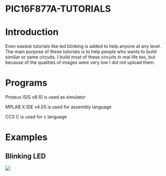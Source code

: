 # PIC16F877A-TUTORIALS
# Introduction
Even easiest tutorials like led blinking is added to help anyone at any level.
The main purpose of these tutorials is to help people who wants to build similiar or same circuits.
I build most of these circuits in real life too, but because of the qualities of images were very low I did not upload them.

# Programs

<p>Proteus ISIS v8.10 is used as simulator</p>
<p>MPLAB X IDE v4.05 is used for assembly language</p>
<p>CCS C is used for c language</p>

# Examples
<table style="width:100%">
   <h2>Blinking LED </h2>
   <img src=https://user-images.githubusercontent.com/45767042/106157242-8ab2ea00-6193-11eb-840e-fe6ba248edd2.PNG>

</table>
     
